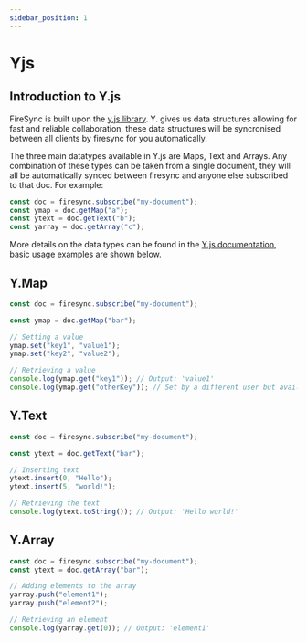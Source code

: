 ```yaml
---
sidebar_position: 1
---
```


# Yjs

## Introduction to Y.js

FireSync is built upon the [y.js library](https://github.com/yjs/yjs). Y. gives us data structures allowing for fast and reliable collaboration, these data structures will be syncronised between all clients by firesync for you automatically.

The three main datatypes available in Y.js are Maps, Text and Arrays. Any combination of these types can be taken from a single document, they will all be automatically synced between firesync and anyone else subscribed to that doc. For example:

```js
const doc = firesync.subscribe("my-document");
const ymap = doc.getMap("a");
const ytext = doc.getText("b");
const yarray = doc.getArray("c");
```

More details on the data types can be found in the [Y.js documentation](https://github.com/yjs/yjs#shared-types), basic usage examples are shown below.

## Y.Map

```js
const doc = firesync.subscribe("my-document");

const ymap = doc.getMap("bar");

// Setting a value
ymap.set("key1", "value1");
ymap.set("key2", "value2");

// Retrieving a value
console.log(ymap.get("key1")); // Output: 'value1'
console.log(ymap.get("otherKey")); // Set by a different user but available here too!
```

## Y.Text

```js
const doc = firesync.subscribe("my-document");

const ytext = doc.getText("bar");

// Inserting text
ytext.insert(0, "Hello");
ytext.insert(5, "world!");

// Retrieving the text
console.log(ytext.toString()); // Output: 'Hello world!'
```

## Y.Array

```js
const doc = firesync.subscribe("my-document");
const ytext = doc.getArray("bar");

// Adding elements to the array
yarray.push("element1");
yarray.push("element2");

// Retrieving an element
console.log(yarray.get(0)); // Output: 'element1'
```
